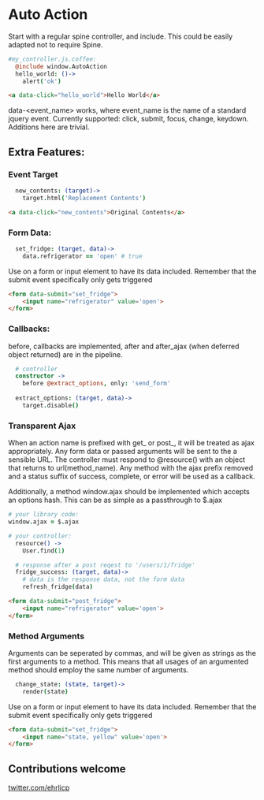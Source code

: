 # Auto Action

Start with a regular spine controller, and include.  This could be easily adapted not to require Spine.

```coffeescript
#my_controller.js.coffee:
  @include window.AutoAction
  hello_world: ()->
    alert('ok')
```

```html
<a data-click="hello_world">Hello World</a>
````

data-<event_name> works, where event_name is the name of a standard jquery event.  Currently supported: click, submit, focus, change, keydown.  Additions here are trivial.


## Extra Features:

### Event Target

```coffeescript
  new_contents: (target)->
    target.html('Replacement Contents')
```

```html
<a data-click="new_contents">Original Contents</a>
````

### Form Data:

```coffeescript
  set_fridge: (target, data)->
    data.refrigerator == 'open' # true
```

Use on a form or input element to have its data included.  Remember that the submit event specifically only gets triggered
```html
<form data-submit="set_fridge">
	<input name="refrigerator" value='open'>
</form>
```

### Callbacks:

before, callbacks are implemented, after and after_ajax (when deferred object returned) are in the pipeline.

```coffeescript
  # controller
  constructor ->
    before @extract_options, only: 'send_form'
  
  extract_options: (target, data)->
    target.disable()
```

### Transparent Ajax

When an action name is prefixed with get_ or post_, it will be treated as ajax appropriately.  Any form data or passed arguments will be sent to the a sensible URL.  The controller must respond to @resource() with an object that returns to url(method_name).  Any method with the ajax prefix removed and a status suffix of success, complete, or error will be used as a callback.

Additionally, a method window.ajax should be implemented which accepts an options hash.  This can be as simple as a passthrough to $.ajax

```coffeescript
# your library code:
window.ajax = $.ajax

# your controller:
  resource() ->
    User.find(1)

  # response after a post reqest to '/users/1/fridge'
  fridge_success: (target, data)->
    # data is the response data, not the form data
    refresh_fridge(data)
```

```html
<form data-submit="post_fridge">
	<input name="refrigerator" value='open'>
</form>
```

### Method Arguments 

Arguments can be seperated by commas, and will be given as strings as the first arguments to a method.  This means that all usages of an argumented method should employ the same number of arguments.

```coffeescript
  change_state: (state, target)->
    render(state)
```

Use on a form or input element to have its data included.  Remember that the submit event specifically only gets triggered
```html
<form data-submit="set_fridge">
	<input name="state, yellow" value='open'>
</form>
```

## Contributions welcome
[twitter.com/ehrlicp](twitter.com/ehrlicp)
